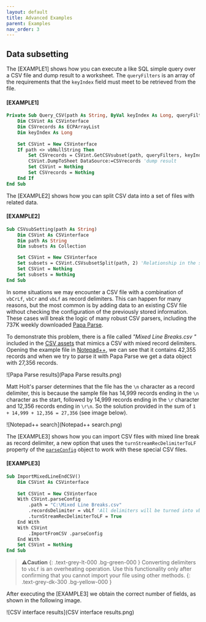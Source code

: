 ```yaml
---
layout: default
title: Advanced Examples
parent: Examples
nav_order: 3
---
```


## Data subsetting

The \[EXAMPLE1\] shows how you can execute a like SQL simple query over a CSV file and dump result to a worksheet. The `queryFilters` is an array of the requirements that the `keyIndex` field must meet to be retrieved from the file.

#### [EXAMPLE1]
```vb
Private Sub Query_CSV(path As String, ByVal keyIndex As Long, queryFilters As Variant)
    Dim CSVint As CSVinterface
    Dim CSVrecords As ECPArrayList
    Dim keyIndex As Long
    
    Set CSVint = New CSVinterface
    If path <> vbNullString Then
        Set CSVrecords = CSVint.GetCSVsubset(path, queryFilters, keyIndex) 'data filtered on keyIndex th field
        CSVint.DumpToSheet DataSource:=CSVrecords 'dump result
        Set CSVint = Nothing
        Set CSVrecords = Nothing
    End If
End Sub
```

The \[EXAMPLE2\] shows how you can split CSV data into a set of files with related data.

#### [EXAMPLE2]
```vb
Sub CSVsubSetting(path As String)
    Dim CSVint As CSVinterface
    Dim path As String
    Dim subsets As Collection

    Set CSVint = New CSVinterface
    Set subsets = CSVint.CSVsubsetSplit(path, 2) 'Relationship in the second field
    Set CSVint = Nothing
    Set subsets = Nothing
End Sub
```

In some situations we may encounter a CSV file with a combination of `vbCrLf`, `vbCr` and `vbLf` as record delimiters. This can happen for many reasons, but the most common is by adding data to an existing CSV file without checking the configuration of the previously stored information. These cases will break the logic of many robust CSV parsers, including the 737K weekly downloaded [Papa Parse](https://www.papaparse.com/). 

To demonstrate this problem, there is a file called *"Mixed Line Breaks.csv "* included in the [CSV assets](https://github.com/ws-garcia/VBA-CSV-interface/raw/master/csv-data/assets.zip) that mimics a CSV with mixed record delimiters. Opening the example file in [Notepad++](https://notepad-plus-plus.org/), we can see that it contains 42,355 records and when we try to parse it with Papa Parse we get a data object with 27,356 records. 

![Papa Parse results](Papa Parse results.png)

Matt Holt's parser determines that the file has the `\n` character as a record delimiter, this is because the sample file has 14,999 records ending in the `\n` character as the start, followed by 14,999 records ending in the `\r` character and 12,356 records ending in `\r\n`. So the solution provided in the sum of `1 + 14,999 + 12,356 = 27,356` (see image below).

![Notepad++ search](Notepad++ search.png)

 The \[EXAMPLE3\] shows how you can import CSV files with mixed line break as record delimiter, a new option that uses the `turnStreamRecDelimiterToLF` property of the [`parseConfig`](https://ws-garcia.github.io/VBA-CSV-interface/api/properties/parseconf.html) object to work with these special CSV files.
 
 #### [EXAMPLE3]
```vb
Sub ImportMixedLineEndCSV()
    Dim CSVint As CSVinterface
            
    Set CSVint = New CSVinterface
    With CSVint.parseConfig
        .path = "C:\Mixed Line Breaks.csv"
        .recordsDelimiter = vbLf 'All delimiters will be turned into vbLf
        .turnStreamRecDelimiterToLF = True
    End With
    With CSVint
        .ImportFromCSV .parseConfig
    End With
    Set CSVint = Nothing
End Sub
```

>⚠️**Caution**
>{: .text-grey-lt-000 .bg-green-000 }
>Converting delimiters to `vbLf` is an overheating operation. Use this functionality only after confirming that you cannot import your file using other methods.
{: .text-grey-dk-300 .bg-yellow-000 }

After executing the \[EXAMPLE3\] we obtain the correct number of fields, as shown in the following image.

![CSV interface results](CSV interface results.png)